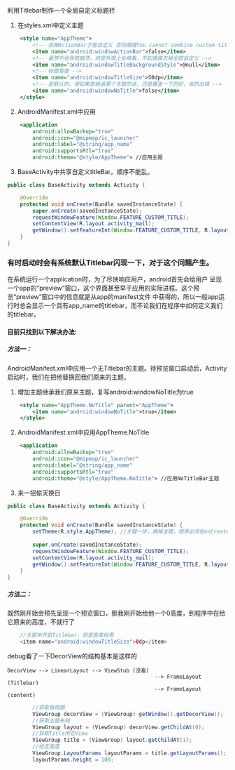 利用Titlebar制作一个全局自定义标题栏

1. 在styles.xml中定义主题
```xml
    <style name="AppTheme">
        <!-- 去掉ActionBar才能自定义 否则报错You cannot combine custom titles with other title features -->
        <item name="android:windowActionBar">false</item>
        <!-- 虽然不会导致崩溃，但是外观上会难看，不如直接去掉全部自定义 -->
        <item name="android:windowTitleBackgroundStyle">@null</item>
        <!-- 标题高度 -->
        <item name="android:windowTitleSize">50dp</item>
        <!-- 是默认的，但如果是继承某个主题的话，还是覆盖一下的好，省的出错 -->
        <item name="android:windowNoTitle">false</item>
    </style>
```

2. AndroidManifest.xml中应用
```xml
    <application
        android:allowBackup="true"
        android:icon="@mipmap/ic_launcher"
        android:label="@string/app_name"
        android:supportsRtl="true"
        android:theme="@style/AppTheme"> //应用主题
```

3. BaseActivity中共享自定义titleBar。顺序不能乱。
```java
public class BaseActivity extends Activity {

    @Override
    protected void onCreate(Bundle savedInstanceState) {
        super.onCreate(savedInstanceState);
        requestWindowFeature(Window.FEATURE_CUSTOM_TITLE);
        setContentView(R.layout.activity_mail);
        getWindow().setFeatureInt(Window.FEATURE_CUSTOM_TITLE, R.layout.title_bar);
    }
}
```

### 有时启动时会有系统默认Titlebar闪现一下，对于这个问题产生。
在系统运行一个application时，为了尽快响应用户，android首先会给用户 呈现一个app的“preview”窗口，这个界面甚至早于应用的实际进程。这个预览“preview”窗口中的信息就是从app的manifest文件 中获得的，所以一般app运行时总会显示一个具有app_name的titlebar，而不论我们在程序中如何定义我们的titlebar。

#### 目前只找到以下解决办法:
##### 方法一：
AndroidManifest.xml中应用一个无Titlebar的主题。待预览窗口启动后，Activity启动时，我们在把他替换回我们原来的主题。

1. 增加主题继承我们原来主题，复写android:windowNoTitle为true
```xml
    <style name="AppTheme.NoTitle" parent="AppTheme">
        <item name="android:windowNoTitle">true</item>
    </style>
```
2. AndroidManifest.xml中应用AppTheme.NoTitle
```xml
    <application
        android:allowBackup="true"
        android:icon="@mipmap/ic_launcher"
        android:label="@string/app_name"
        android:supportsRtl="true"
        android:theme="@style/AppTheme.NoTitle"> //应用NoTitleBar主题
```
3. 来一招偷天换日
```java
public class BaseActivity extends Activity {

    @Override
    protected void onCreate(Bundle savedInstanceState) {
		setTheme(R.style.AppTheme); //关键一步，换掉主题，顺序必须在onCreate之前
		
        super.onCreate(savedInstanceState);
        requestWindowFeature(Window.FEATURE_CUSTOM_TITLE);
        setContentView(R.layout.activity_mail);
        getWindow().setFeatureInt(Window.FEATURE_CUSTOM_TITLE, R.layout.title_bar);
    }
}
```

##### 方法二：
既然刚开始会预先呈现一个预览窗口，那我刚开始给他一个0高度，到程序中在给它原来的高度，不就行了

```java
    //主题中开启Titlebar，但是高度给零
    <item name="android:windowTitleSize">0dp</item>
```

debug看了一下DecorView的结构基本是这样的
```
DecorView --> LinearLayout --> ViewStub (没看)
                                               --> FrameLayout (Titlebar)
                                               --> FrameLayout (content)
```


```java
        //获取根视图
        ViewGroup decorView = (ViewGroup) getWindow().getDecorView();
        //获取主题布局
        ViewGroup layout = (ViewGroup) decorView.getChildAt(0);
        //获取Title所在View
        ViewGroup title = (ViewGroup) layout.getChildAt(1);
        //给定高度
        ViewGroup.LayoutParams layoutParams = title.getLayoutParams();
        layoutParams.height = 100;
```